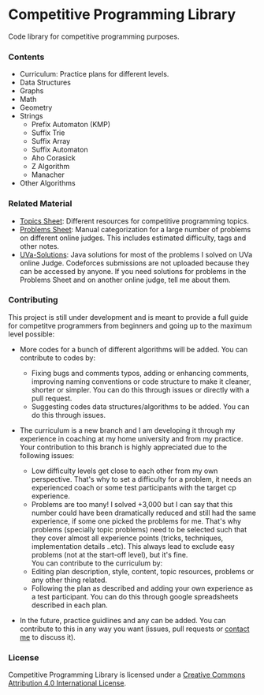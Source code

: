 # Competitive Programming Library
Code library for competitive programming purposes.

### Contents
- Curriculum: Practice plans for different levels.
- Data Structures
- Graphs
- Math
- Geometry
- Strings
  - Prefix Automaton (KMP)
  - Suffix Trie
  - Suffix Array
  - Suffix Automaton
  - Aho Corasick
  - Z Algorithm
  - Manacher
- Other Algorithms

### Related Material
- [Topics Sheet](https://docs.google.com/spreadsheets/d/1tLEm58_2bQgM7qhATSjN0fGbdLLtaOCjUFnTGniHbjI): Different resources for competitive programming topics.
- [Problems Sheet](https://docs.google.com/spreadsheets/d/1blSbPr1pAFZSzlAi2IVdTeytz2yO7Ejx9SeQWOSxY0w): Manual categorization for a large number of problems on different online judges. This includes estimated difficulty, tags and other notes.
- [UVa-Solutions](https://github.com/AhmadElsagheer/UVa-Solutions): Java solutions for most of the problems I solved on UVa online Judge. Codeforces submissions are not uploaded because they can be accessed by anyone. If you need solutions for problems in the Problems Sheet and on another online judge, tell me about them.

### Contributing
This project is still under development and is meant to provide a full guide for competitve programmers from beginners and going up to the maximum level possible:

- More codes for a bunch of different algorithms will be added. You can contribute to codes by:
    - Fixing bugs and comments typos, adding or enhancing comments, improving naming conventions or code structure to make it cleaner, shorter or simpler. You can do this through issues or directly with a pull request.
    - Suggesting codes data structures/algorithms to be added. You can do this through issues.
- The curriculum is a new branch and I am developing it through my experience in coaching at my home university and from my practice. Your contribution to this branch is highly appreciated due to the following issues:
    - Low difficulty levels get close to each other from my own perspective. That's why to set a difficulty for a problem, it needs an experienced coach or some test participants with the target cp experience.
    - Problems are too many! I solved +3,000 but I can say that this number could have been dramatically reduced and still had the same experience, if some one picked the problems for me. That's why problems (specially topic problems) need to be selected such that they cover almost all experience points (tricks, techniques, implementation details ..etc). This always lead to exclude easy problems (not at the start-off level), but it's fine.<br>
You can contribute to the curriculum by:
  - Editing plan description, style, content, topic resources, problems or any other thing related.
  - Following the plan as described and adding your own experience as a test participant. You can do this through google spreadsheets described in each plan.
  
- In the future, practice guidlines and any  can be added. You can contribute to this in any way you want (issues, pull requests or [contact me](codeforces.com/profile/Ahmad_Elsagheer) to discuss it).


### License
Competitive Programming Library is licensed under a [Creative Commons Attribution 4.0 International License](https://creativecommons.org/licenses/by/4.0/).
